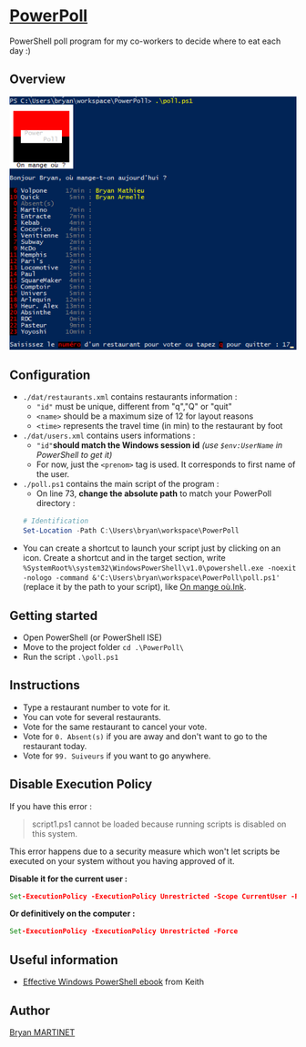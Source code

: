 # [PowerPoll](https://github.com/Maarti/PowerPoll)
PowerShell poll program for my co-workers to decide where to eat each day :)

## Overview
![Program Overview](doc/overview.png)


## Configuration
* `./dat/restaurants.xml` contains restaurants information :
  * `"id"` must be unique, different from "q","Q" or "quit"
  * `<name>` should be a maximum size of 12 for layout reasons
  * `<time>` represents the travel time (in min) to the restaurant by foot
* `./dat/users.xml` contains users informations :
  * `"id"`**should match the Windows session id** *(use `$env:UserName` in PowerShell to get it)*
  * For now, just the `<prenom>` tag is used. It corresponds to first name of the user.
* `./poll.ps1` contains the main script of the program :
  *  On line 73, **change the absolute path** to match your PowerPoll directory : 
  ```powershell
  # Identification
  Set-Location -Path C:\Users\bryan\workspace\PowerPoll
	```
* You can create a shortcut to launch your script just by clicking on an icon. Create a shortcut and in the target section, write `%SystemRoot%\system32\WindowsPowerShell\v1.0\powershell.exe -noexit -nologo -command &'C:\Users\bryan\workspace\PowerPoll\poll.ps1'` (replace it by the path to your script), like [On mange où.Ink](On%20mange%20où.lnk). 

## Getting started
* Open PowerShell (or PowerShell ISE)
* Move to the project folder `cd .\PowerPoll\`
* Run the script `.\poll.ps1`


## Instructions
* Type a restaurant number to vote for it.
* You can vote for several restaurants.
* Vote for the same restaurant to cancel your vote.
* Vote for `0. Absent(s)` if you are away and don't want to go to the restaurant today.
* Vote for `99. Suiveurs` if you want to go anywhere.


## Disable Execution Policy
If you have this error :
> script1.ps1 cannot be loaded because running scripts is disabled on this system.

This error happens due to a security measure which won't let scripts be executed on your system without you having approved of it.

**Disable it for the current user :**
```bat
Set-ExecutionPolicy -ExecutionPolicy Unrestricted -Scope CurrentUser -Force
```
**Or definitively on the computer :**
```bat
Set-ExecutionPolicy -ExecutionPolicy Unrestricted -Force
```

## Useful information
* [Effective Windows PowerShell ebook](https://rkeithhill.wordpress.com/2009/03/08/effective-windows-powershell-the-free-ebook/) from Keith 


## Author
[Bryan MARTINET](https://maarti.net)